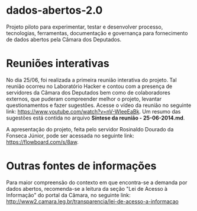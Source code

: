 dados-abertos-2.0
=================

Projeto piloto para experimentar, testar e desenvolver processo, tecnologias, ferramentas, documentação e governança para fornecimento de dados abertos pela Câmara dos Deputados.

Reuniões interativas
====================

No dia 25/06, foi realizada a primeira reunião interativa do projeto. Tal reunião ocorreu no Laboratório Hacker e contou com a presença de servidores da Câmara dos Deputados bem como de colaboradores externos, que puderam compreender melhor o projeto, levantar questionamentos e fazer sugestões. Acesse o vídeo da reunião no seguinte link: https://www.youtube.com/watch?v=nV-WleeEaBk. Um resumo das sugestões está contida no arquivo **Síntese da reunião - 25-06-2014.md**.

A apresentação do projeto, feita pelo servidor Rosinaldo Dourado da Fonseca Júnior, pode ser acessada no seguinte link: https://flowboard.com/s/8aw. 

Outras fontes de informações
============================

Para maior compreensão do contexto em que encontra-se a demanda por dados abertos, recomenda-se a leitura da seção "Lei de Acesso à Informação" do portal da Câmara, no seguinte link: http://www2.camara.leg.br/transparencia/lei-de-acesso-a-informacao